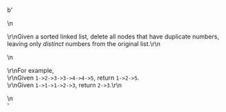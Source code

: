 b'<div class="question-description">\n<p><p>\r\nGiven a sorted linked list, delete all nodes that have duplicate numbers, leaving only <i>distinct</i> numbers from the original list.\r\n</p>\n<p>\r\nFor example,<br/>\r\nGiven <code>1-&gt;2-&gt;3-&gt;3-&gt;4-&gt;4-&gt;5</code>, return <code>1-&gt;2-&gt;5</code>.<br/>\r\nGiven <code>1-&gt;1-&gt;1-&gt;2-&gt;3</code>, return <code>2-&gt;3</code>.\r\n</p></p>\n</div>'